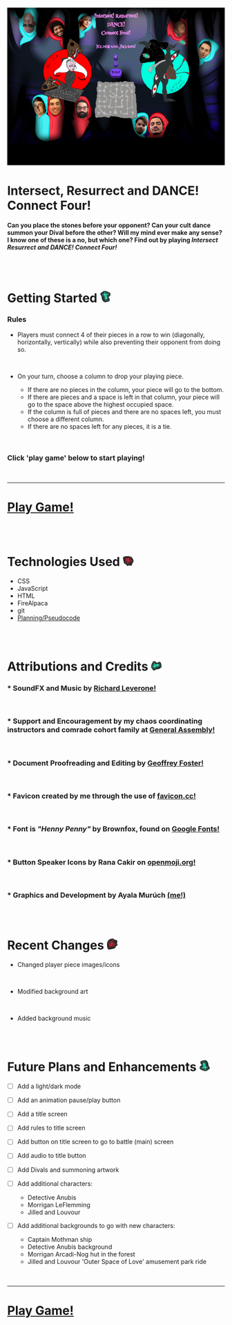 <!-- game image here -->
![Game Screenshot](assets/images/Screenshot_20221223_122719.png)


 # Intersect, Resurrect and DANCE! Connect Four!



#### Can you place the stones before your opponent? Can your cult dance summon your Dival before the other? Will my mind ever make any sense? I know one of these is a no, but which one? Find out by playing *Intersect Resurrect and DANCE! Connect Four!*

<br>
<br>

# Getting Started <img src="assets/images/cyan_sigil_1.png" alt="stone icon" width="25">  

### Rules
* Players must connect 4 of their pieces in a row to win (diagonally, horizontally, vertically) while also preventing their opponent from doing so.
<br>

* On your turn, choose a column to drop your playing piece. 
    
    - If there are no pieces in the column, your piece will go to the bottom. 
    - If there are pieces and a space is left in that column, your piece will go to the space above the highest occupied space. 
    - If the column is full of pieces and there are no spaces left, you must choose a different column.
    - If there are no spaces left for any pieces, it is a tie.
<br>

### Click 'play game' below to start playing! 
<br>

---

# [Play Game!](https://intersect-resurrect-and-dance-c4.netlify.app/ "link to game")

<br>
<br>

# Technologies Used <img src="assets/images/red_sigil_1.png" alt="stone icon" width="25">  

* CSS 
* JavaScript
* HTML
* FireAlpaca
* git
* [Planning/Pseudocode](https://docs.google.com/document/d/1w5DGXwZ7LdfSgmjjILCHvqyxNmkBbq5HKk6fkJ9SR4s/edit#heading=h.21wptgo2t5wd "google doc planning and pseudocode")

<br>
<br>

# Attributions and Credits <img src="assets/images/cyan_sigil_2.png" alt="stone icon" width="25">  
### * SoundFX and Music by [Richard Leverone!](https://www.bandmix.com/richard-leverone/ "Richard Leverone's homepage")

<br>

### * Support and Encouragement by my chaos coordinating instructors and comrade cohort family at [General Assembly!](https://generalassemb.ly/ "website for General Assembly")

<br>

### * Document Proofreading and Editing by [Geoffrey Foster!](https://www.linkedin.com/in/geoffrey-foster-ab3151189/ "Geoffrey Foster's LinkedIn")

<br>

### * Favicon created by me through the use of [favicon.cc!](https://www.favicon.cc/ "favicon.cc website")

<br>

### * Font is _"Henny Penny"_ by Brownfox, found on [Google Fonts!](https://fonts.google.com/specimen/Henny+Penny?query=henny+penny "link to Google Fonts query of Robert Leuschke's fonts")

<br>

### * Button Speaker Icons by Rana Cakir on [openmoji.org!](https://openmoji.org/library/#author=Rana%20Cakir)

<br>

### * Graphics and Development by Ayala Murúch [(me!)](https://www.linkedin.com/in/ayalamuruch/ "my LinkedIn")


<br>
<br>

# Recent Changes <img src="assets/images/red_sigil_2.png" alt="stone icon" width="25">
* Changed player piece images/icons
<br>

* Modified background art

<br>

* Added background music

<br>
<br>

# Future Plans and Enhancements <img src="assets/images/cyan_sigil_3.png" alt="stone icon" width="25">

- [ ] Add a light/dark mode
- [ ] Add an animation pause/play button
- [ ] Add a title screen
- [ ] Add rules to title screen
- [ ] Add button on title screen to go to battle (main) screen
- [ ] Add audio to title button
- [ ] Add Divals and summoning artwork
- [ ] Add additional characters:

  - Detective Anubis
  - Morrigan LeFlemming
  - Jilled and Louvour

- [ ] Add additional backgrounds to go with new characters:

  - Captain Mothman ship
  - Detective Anubis background
  - Morrigan Arcadi-Nog hut in the forest
  - Jilled and Louvour 'Outer Space of Love' amusement park ride
  <br>
  <br>
---
# [Play Game!](https://intersect-resurrect-and-dance-c4.netlify.app/ "link to game")
